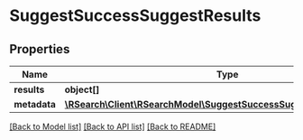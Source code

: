 # SuggestSuccessSuggestResults

## Properties
Name | Type | Description | Notes
------------ | ------------- | ------------- | -------------
**results** | **object[]** |  | 
**metadata** | [**\RSearch\Client\RSearchModel\SuggestSuccessSuggestResultsMetadata**](SuggestSuccessSuggestResultsMetadata.md) |  | 

[[Back to Model list]](../README.md#documentation-for-models) [[Back to API list]](../README.md#documentation-for-api-endpoints) [[Back to README]](../README.md)



